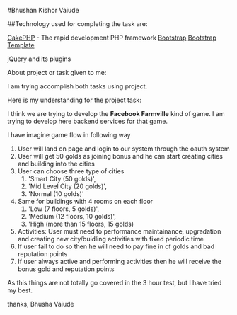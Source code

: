 #Bhushan Kishor Vaiude

##Technology used for completing the task are:

[CakePHP](http://www.cakephp.org) - The rapid development PHP framework
[Bootstrap](http://getbootstrap.com/) 
[Bootstrap Template](http://getbootstrap.com/examples/navbar/) 

jQuery and its plugins

About project or task given to me:

I am trying accomplish both tasks using project.

Here is my understanding for the project task:

I think we are trying to develop the **Facebook Farmville** kind of game.
I am trying to develop here backend services for that game.

I have imagine game flow in following way

1. User will land on page and login to our system through the ~~oauth~~ system
1. User will get 50 golds as joining bonus and he can start creating cities and building into the cities
1. User can choose three type of cities 
    1. 'Smart City (50 golds)',
    1. 'Mid Level City (20 golds)',
    1. 'Normal (10 golds)'
1. Same for buildings with 4 rooms on each floor
    1. 'Low (7 floors, 5 golds)',
    1. 'Medium (12 floors, 10 golds)',
    1. 'High (more than 15 floors, 15 golds)
1. Activities: User must need to performance maintainance, upgradation and creating new city/buidling activities with fixed periodic time
1. If user fail to do so then he will need to pay fine in of golds and bad reputation points 
1. If user always active and performing activities then he will receive the bonus gold and reputation points

As this things are not totally go covered in the 3 hour test, but I have tried my best.

thanks,
Bhusha Vaiude
